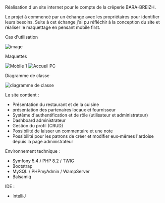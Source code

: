 Réalisation d'un site internet pour le compte de la crêperie BARA-BREIZH.

Le projet à commencé par un échange avec les propriétaires pour identifier leurs besoins.
Suite à cet échange j'ai pu réfléchir à la conception du site et réaliser le maquettage en pensant mobile first.

Cas d'utilisation

![image](https://github.com/JeremyLarcher/Bara-Breizh/assets/121985653/e16b2dd3-b05c-4388-b563-7b842d6b7f4d)

Maquettes

![Mobile 1](https://github.com/JeremyLarcher/Bara-Breizh/assets/121985653/64d7b651-8d29-45ae-b56a-860b21d908d0)
![Accueil PC](https://github.com/JeremyLarcher/Bara-Breizh/assets/121985653/0d1d9bd4-ddfc-4abd-89a9-f3367af6ea2d)

Diagramme de classe

![diagramme de classe ](https://github.com/JeremyLarcher/Bara-Breizh/assets/121985653/250806dd-5ddc-4fcb-9fc7-d4915fc09d10)


Le site contient :
  - Présentation du restaurant et de la cuisine
  - présentation des partenaires locaux et fournisseur
  - Système d'authentification et de rôle (utilisateur et administrateur)
  - Dashboard administrateur
  - Gestion du profil (CRUD)
  - Possibilité de laisser un commentaire et une note
  - Possibilité pour les patrons de créer et modifier eux-mêmes l'ardoise depuis la page administrateur

Environnement technique : 
  - Symfony 5.4 / PHP 8.2 / TWIG
  - Bootstrap
  - MySQL / PHPmyAdmin / WampServer
  - Balsamiq

IDE :
  - IntelliJ
